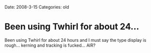 Date: 2008-3-15
Categories: old

# Been using Twhirl for about 24...

Been using Twhirl for about 24 hours and I must say the type display is rough... kerning and tracking is fucked... AIR?
